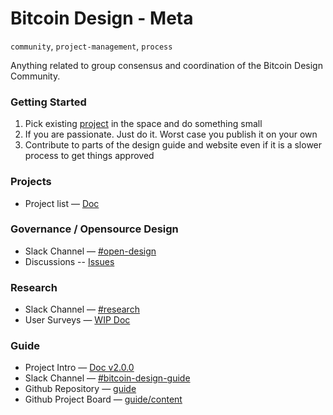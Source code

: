 # Bitcoin Design - Meta
`community`, `project-management`, `process`

Anything related to group consensus and coordination of the Bitcoin Design Community.

### Getting Started
1. Pick existing [project](https://docs.google.com/document/d/1P20rPq6V6w78dXpBqLiiiB-kSypZOzXaG9ZUErYIq28/edit) in the space and do something small
2. If you are passionate. Just do it. Worst case you publish it on your own
3. Contribute to parts of the design guide and website even if it is a slower process to get things approved

### Projects

- Project list — [Doc](https://docs.google.com/document/d/1P20rPq6V6w78dXpBqLiiiB-kSypZOzXaG9ZUErYIq28/edit)

### Governance / Opensource Design

- Slack Channel — [#open-design](https://bitcoindesign.slack.com/archives/C015GFYSJNA)
- Discussions -- [Issues](https://github.com/BitcoinDesign/Meta/issues)

### Research

- Slack Channel — [#research](https://bitcoindesign.slack.com/archives/C015DQEPCHJ)
- User Surveys — [WIP Doc](https://docs.google.com/document/d/1Sjh9yZJOHfbrqmjpdiekDz361A9kWEsDrB0CggIoxU0/edit#)

### Guide

- Project Intro — [Doc v2.0.0](https://docs.google.com/document/d/1YiYeRIybGmxmErCOI4Jc8Qajz3JGM1JYVfUtpzyCzSk/edit?usp=sharing)
- Slack Channel — [#bitcoin-design-guide](https://bitcoindesign.slack.com/archives/C015856BDME)
- Github Repository — [guide](https://github.com/BitcoinDesign/Guide)
- Github Project Board — [guide/content](https://github.com/BitcoinDesign/Guide/projects/1)
